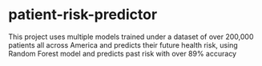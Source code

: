 # patient-risk-predictor
This project uses multiple models trained under a dataset of over 200,000 patients all across America and predicts their future health risk, using Random Forest model and predicts past risk with over 89% accuracy  

